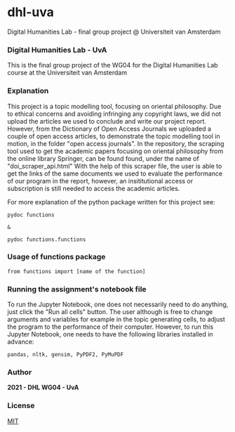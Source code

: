 # dhl-uva
Digital Humanities Lab - final group project @ Universiteit van Amsterdam

### Digital Humanities Lab - UvA

This is the final group project of the WG04 for the Digital Humanities Lab course at the Universiteit van Amsterdam

### Explanation

This project is a topic modelling tool, focusing on oriental philosophy. 
Due to ethical concerns and avoiding infringing any copyright laws, we did not upload the articles we used to conclude and write our project report.
However, from the Dictionary of Open Access Journals we uploaded a couple of open access articles, to demonstrate the topic modelling tool in motion, in the folder "open access journals".
In the repository, the scraping tool used to get the academic papers focusing on oriental philosophy from the online library Springer, can be found found, under the name of "doi_scraper_api.html"
With the help of this scraper file, the user is able to get the links of the same documents we used to evaluate the performance of our program in the report, however, an insititutional access or subscription is still needed to access the academic articles.

For more explanation of the python package written for this project see:

    pydoc functions

    &

    pydoc functions.functions



### Usage of functions package

    from functions import [name of the function]

### Running the assignment's notebook file

To run the Jupyter Notebook, one does not necessarily need to do anything, just click the "Run all cells" button.
The user although is free to change arguments and variables for example in the topic generating cells, to adjust the program to the performance of their computer.
However, to run this Jupyter Notebook, one needs to have the following libraries installed in advance:

    pandas, nltk, gensim, PyPDF2, PyMuPDF


### Author
**2021 - DHL WG04 - UvA**

### License
[MIT](https://choosealicense.com/licenses/mit/)

